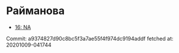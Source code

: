 # Райманова
- [16: NA](16.md)

Commit: a9374827d90c8bc5f3a7ae55f4f974dc9194addf
 fetched at: 20201009-041744
